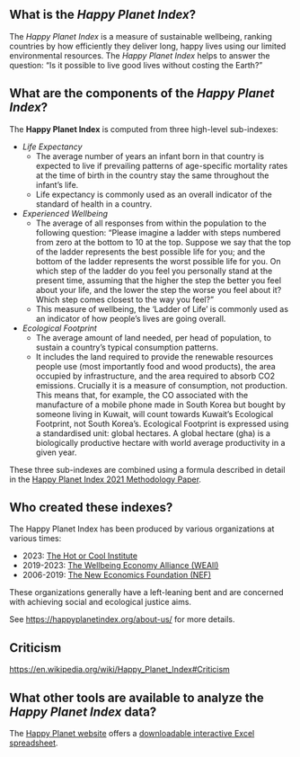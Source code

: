 ## What is the *Happy Planet Index*?

The *Happy Planet Index* is a measure of sustainable wellbeing, ranking countries by how efficiently they deliver long, happy lives using our limited environmental resources. The *Happy Planet Index* helps to answer the question: “Is it possible to live good lives without costing the Earth?”


## What are the components of the *Happy Planet Index*?

The **Happy Planet Index** is computed from three high-level sub-indexes:
- *Life Expectancy*
    - The average number of years an infant born in that country is expected to live if prevailing patterns of age-specific mortality rates at the time of birth in the country stay the same throughout the infant’s life.
    - Life expectancy is commonly used as an overall indicator of the standard of health in a country.
- *Experienced Wellbeing*
    - The average of all responses from within the population to the following question: “Please imagine a ladder with steps numbered from zero at the bottom to 10 at the top. Suppose we say that the top of the ladder represents the best possible life for you; and the bottom of the ladder represents the worst possible life for you. On which step of the ladder do you feel you personally stand at the present time, assuming that the higher the step the better you feel about your life, and the lower the step the worse you feel about it? Which step comes closest to the way you feel?”
    - This measure of wellbeing, the ‘Ladder of Life’ is commonly used as an indicator of how people’s lives are going overall.
- *Ecological Footprint*
    - The average amount of land needed, per head of population, to sustain a country’s typical consumption patterns.
    - It includes the land required to provide the renewable resources people use (most importantly food and wood products), the area occupied by infrastructure, and the area required to absorb CO2 emissions. Crucially it is a measure of consumption, not production. This means that, for example, the  CO associated with the manufacture of a mobile phone made in South Korea but bought by someone living in Kuwait, will count towards Kuwait’s Ecological Footprint, not South Korea’s. Ecological Footprint is expressed using a standardised unit: global hectares. A global hectare (gha) is a biologically productive hectare with world average productivity in a given year.

These three sub-indexes are combined using a formula described in detail in the [Happy Planet Index 2021 Methodology Paper](https://happyplanetindex.org/wp-content/themes/hpi/public/downloads/happy-planet-index-methodology-paper.pdf).


## Who created these indexes?

The Happy Planet Index has been produced by various organizations at various times:
- 2023: [The Hot or Cool Institute](https://hotorcool.org/)
- 2019-2023: [The Wellbeing Economy Alliance (WEAll)](http://www.weall.org/)
- 2006-2019: [The New Economics Foundation (NEF)](http://www.neweconomics.org/)

These organizations generally have a left-leaning bent and are concerned with achieving social and ecological justice aims.

See https://happyplanetindex.org/about-us/ for more details.


## Criticism

https://en.wikipedia.org/wiki/Happy_Planet_Index#Criticism


## What other tools are available to analyze the *Happy Planet Index* data?

The [Happy Planet website](https://happyplanetindex.org/hpi/) offers a [downloadable interactive Excel spreadsheet](https://happyplanetindex.org/wp-content/themes/hpi/public/downloads/happy-planet-index-2006-2020-public-data-set.xlsx).
